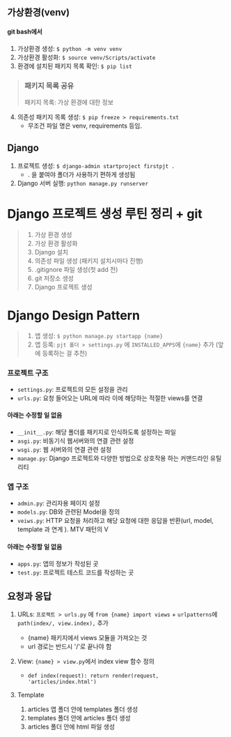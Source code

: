 ## 가상환경(venv)

#### git bash에서
1. 가상환경 생성: `$ python -m venv venv`
2. 가상환경 활성화: `$ source venv/Scripts/activate`
3. 환경에 설치된 패키지 목록 확인: `$ pip list`

> ### 패키지 목록 공유
> 패키지 목록: 가상 환경에 대한 정보

4. 의존성 패키지 목록 생성: `$ pip freeze > requirements.txt`
   * 무조건 파일 명은 venv, requirements 등임.

## Django
1. 프로젝트 생성: `$ django-admin startproject firstpjt .`
     * . 을 붙여야 폴더가 사용하기 편하게 생성됨
2. Django 서버 실행: `python manage.py runserver`

# Django 프로젝트 생성 루틴 정리 + git
> 1. 가상 환경 생성
> 2. 가상 환경 활성화
> 3. Django 설치
> 4. 의존성 파일 생성 (패키지 설치시마다 진행)
> 5. .gitignore 파일 생성(첫 add 전)
> 6. git 저장소 생성
> 7. Django 프로젝트 생성

# Django Design Pattern
> 1. 앱 생성: `$ python manage.py startapp {name}`
> 2. 앱 등록: `pjt 폴더 > settings.py` 에 `INSTALLED_APPS`에 `{name}` 추가 (앞에 등록하는 걸 추천)

### 프로젝트 구조
- `settings.py`: 프로젝트의 모든 설정을 관리
- `urls.py`: 요청 들어오는 URL에 따라 이에 해당하는 적절한 views를 연결

#### 아래는 수정할 일 없음
- `__init__.py`: 해당 폴더를 패키지로 인식하도록 설정하는 파일
- `asgi.py`: 비동기식 웹서버와의 연결 관련 설정
- `wsgi.py`: 웹 서버와의 연결 관련 설정
- `manage.py`: Django 프로젝트와 다양한 방법으로 상호작용 하는 커맨드라인 유틸리티

### 앱 구조
- `admin.py`: 관리자용 페이지 설정
- `models.py`: DB와 관련된 Model을 정의
- `veiws.py`: HTTP 요청을 처리하고 해당 요청에 대한 응답을 반환(url, model, template 과 연계 ). MTV 패턴의 V

#### 아래는 수정할 일 없음
- `apps.py`: 앱의 정보가 작성된 곳
- `test.py`: 프로젝트 테스트 코드를 작성하는 곳

## 요청과 응답
1. URLs: `프로젝트 > urls.py` 에 `from {name} import views` + `urlpatterns`에 `path(index/, view.index),` 추가
   -  {name} 패키지에서 views 모듈을 가져오는 것
   -  url 경로는 반드시 '/'로 끝나야 함

2. View: `{name} > view.py`에서 index view 함수 정의
   -  `def index(request): return render(request, 'articles/index.html')`

3. Template
   1. articles 앱 폴더 안에 templates 폴더 생성
   2. templates 폴더 안에 articles 폴더 생성
   3. articles 폴더 안에 html 파일 생성